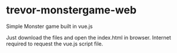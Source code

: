 # trevor-monstergame-web
Simple Monster game built in vue.js

Just download the files and open the index.html in browser.
Internet required to request the vue.js script file.
